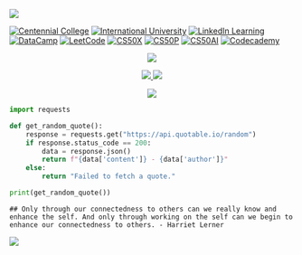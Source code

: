 ![](assets/header.png)

[![Centennial
College](https://img.shields.io/badge/-Centennial%20College-d4e039?style=flat&logo=Centennial-College&logoColor=white)](https://github.com/ttran375)
[![International
University](https://img.shields.io/badge/-International%20University-198fd9?style=flat&logo=International-University&logoColor=white)](https://github.com/datttrian/iu-mafe)
[![LinkedIn
Learning](https://img.shields.io/badge/-LinkedIn%20Learning-0073B1?style=flat&logo=LinkedIn&logoColor=white)](https://github.com/datttrian/linkedin-learning)
[![DataCamp](https://img.shields.io/badge/-DataCamp-03EF62?style=flat&logo=DataCamp&logoColor=white)](https://github.com/datttrian/datacamp)
[![LeetCode](https://img.shields.io/badge/-LeetCode-FFA116?style=flat&logo=LeetCode&logoColor=white)](https://github.com/datttrian/leetcode)
[![CS50X](https://img.shields.io/badge/-CS50X-e00000?style=flat&logo=CS50&logoColor=white)](https://github.com/datttrian/cs50x)
[![CS50P](https://img.shields.io/badge/-CS50P-e00000?style=flat&logo=CS50&logoColor=white)](https://github.com/datttrian/cs50p)
[![CS50AI](https://img.shields.io/badge/-CS50AI-e00000?style=flat&logo=CS50&logoColor=white)](https://github.com/datttrian/cs50ai)
[![Codecademy](https://img.shields.io/badge/-Codecademy-1F4056?style=flat&logo=Codecademy&logoColor=white)](https://github.com/datttrian/codecademy)

<p align="center">

<a href="https://github.com/datttrian">
<img src="https://github-stats-alpha.vercel.app/api?username=datttrian">
</a>

</p>

<p align="center">

<a href="https://github.com/datttrian">
<img src="https://github-readme-stats.vercel.app/api/top-langs?username=datttrian&&show_icons=true&locale=en&layout=compact&langs_count=10">
<img src="http://github-profile-summary-cards.vercel.app/api/cards/repos-per-language?username=datttrian">
</a>

</p>

<p align="center">

<a href="https://github.com/datttrian">
<img src="http://github-profile-summary-cards.vercel.app/api/cards/profile-details?username=datttrian">
</a>

</p>

``` python
import requests

def get_random_quote():
    response = requests.get("https://api.quotable.io/random")
    if response.status_code == 200:
        data = response.json()
        return f"{data['content']} - {data['author']}"
    else:
        return "Failed to fetch a quote."

print(get_random_quote())
```

    ## Only through our connectedness to others can we really know and enhance the self. And only through working on the self can we begin to enhance our connectedness to others. - Harriet Lerner

![](assets/footer.svg)
